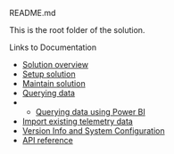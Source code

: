 README.md

This is the root folder of the solution.

Links to Documentation

- [Solution overview](docs/TsSmartSqlStore2.md)
- [Setup solution](docs/TsSmartSqlStore2_10_SetupSolution.md)
- [Maintain solution](docs/TsSmartSqlStore2_20_MaintainDatabase.md)
- [Querying data](docs/TsSmartSqlStore2_50_DatabaseQueries.md)
- - [Querying data using Power BI](docs/sSmartSqlStore2_55_DatabaseQueriesUsingPowerBI.md)
- [Import existing telemetry data](docs/TsSmartSqlStore2_70_ImportExistingTelemetryData.md)
- [Version Info and System Configuration](docs/TsSmartSqlStore2_80_VersionInfoAndConfigurationSettings.md)
- [API reference](docs/TsSmartSqlStore2_90_API.md)

